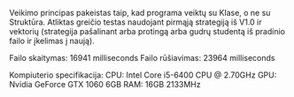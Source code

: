 Veikimo principas pakeistas taip, kad programa veiktų su Klase, o ne su Struktūra. Atliktas greičio testas naudojant pirmąją strategiją iš V1.0 ir vektorių (strategija pašalinant arba protingą arba gudrų studentą iš pradinio failo ir įkelimas į naują).

Failo skaitymas: 16941 milliseconds
Failo rūšiavimas: 23964 milliseconds


Kompiuterio specifikacija:
CPU: Intel Core i5-6400 CPU @ 2.70GHz
GPU: Nvidia GeForce GTX 1060 6GB
RAM: 16GB 2133MHz
